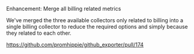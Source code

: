 Enhancement: Merge all billing related metrics

We've merged the three available collectors only related to billing into a
single billing collector to reduce the required options and simply because they
related to each other.

https://github.com/promhippie/github_exporter/pull/174

